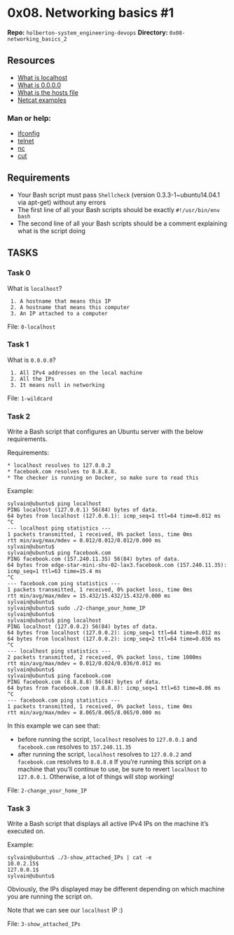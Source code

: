 # 0x08. Networking basics #1

**Repo:** `holberton-system_engineering-devops`
**Directory:** `0x08-networking_basics_2`

## Resources

* [What is localhost](https://en.wikipedia.org/wiki/Localhost)
* [What is 0.0.0.0](https://en.wikipedia.org/wiki/0.0.0.0)
* [What is the hosts file](https://www.makeuseof.com/tag/modify-manage-hosts-file-linux/)
* [Netcat examples](https://www.thegeekstuff.com/2012/04/nc-command-examples/)

### Man or help:

* [ifconfig](https://linux.die.net/man/8/ifconfig)
* [telnet](https://linux.die.net/man/1/telnet)
* [nc](https://linux.die.net/man/1/nc)
* [cut](https://linux.die.net/man/1/cut)

## Requirements

* Your Bash script must pass `Shellcheck` (version 0.3.3-1~ubuntu14.04.1 via apt-get) without any errors
* The first line of all your Bash scripts should be exactly `#!/usr/bin/env bash`
* The second line of all your Bash scripts should be a comment explaining what is the script doing

## TASKS

### Task 0

What is `localhost`?

     1. A hostname that means this IP
     2. A hostname that means this computer
     3. An IP attached to a computer

File: `0-localhost`

### Task 1

What is `0.0.0.0`?

     1. All IPv4 addresses on the local machine
     2. All the IPs
     3. It means null in networking

File: `1-wildcard`

### Task 2

Write a Bash script that configures an Ubuntu server with the below requirements.

Requirements:

	* localhost resolves to 127.0.0.2
	* facebook.com resolves to 8.8.8.8.
	* The checker is running on Docker, so make sure to read this

Example:
```
sylvain@ubuntu$ ping localhost
PING localhost (127.0.0.1) 56(84) bytes of data.
64 bytes from localhost (127.0.0.1): icmp_seq=1 ttl=64 time=0.012 ms
^C
--- localhost ping statistics ---
1 packets transmitted, 1 received, 0% packet loss, time 0ms
rtt min/avg/max/mdev = 0.012/0.012/0.012/0.000 ms
sylvain@ubuntu$
sylvain@ubuntu$ ping facebook.com
PING facebook.com (157.240.11.35) 56(84) bytes of data.
64 bytes from edge-star-mini-shv-02-lax3.facebook.com (157.240.11.35): icmp_seq=1 ttl=63 time=15.4 ms
^C
--- facebook.com ping statistics ---
1 packets transmitted, 1 received, 0% packet loss, time 0ms
rtt min/avg/max/mdev = 15.432/15.432/15.432/0.000 ms
sylvain@ubuntu$
sylvain@ubuntu$ sudo ./2-change_your_home_IP
sylvain@ubuntu$
sylvain@ubuntu$ ping localhost
PING localhost (127.0.0.2) 56(84) bytes of data.
64 bytes from localhost (127.0.0.2): icmp_seq=1 ttl=64 time=0.012 ms
64 bytes from localhost (127.0.0.2): icmp_seq=2 ttl=64 time=0.036 ms
^C
--- localhost ping statistics ---
2 packets transmitted, 2 received, 0% packet loss, time 1000ms
rtt min/avg/max/mdev = 0.012/0.024/0.036/0.012 ms
sylvain@ubuntu$
sylvain@ubuntu$ ping facebook.com
PING facebook.com (8.8.8.8) 56(84) bytes of data.
64 bytes from facebook.com (8.8.8.8): icmp_seq=1 ttl=63 time=8.06 ms
^C
--- facebook.com ping statistics ---
1 packets transmitted, 1 received, 0% packet loss, time 0ms
rtt min/avg/max/mdev = 8.065/8.065/8.065/0.000 ms
```

In this example we can see that:

   * before running the script, `localhost` resolves to `127.0.0.1` and `facebook.com` resolves to `157.240.11.35`
   * after running the script, `localhost` resolves to `127.0.0.2` and `facebook.com` resolves to `8.8.8.8`
If you’re running this script on a machine that you’ll continue to use, be sure to revert `localhost` to `127.0.0.1`. Otherwise, a lot of things will stop working!

File: `2-change_your_home_IP`

### Task 3

Write a Bash script that displays all active IPv4 IPs on the machine it’s executed on.

Example:
```
sylvain@ubuntu$ ./3-show_attached_IPs | cat -e
10.0.2.15$
127.0.0.1$
sylvain@ubuntu$
```

Obviously, the IPs displayed may be different depending on which machine you are running the script on.

Note that we can see our `localhost` IP :)

File: `3-show_attached_IPs`